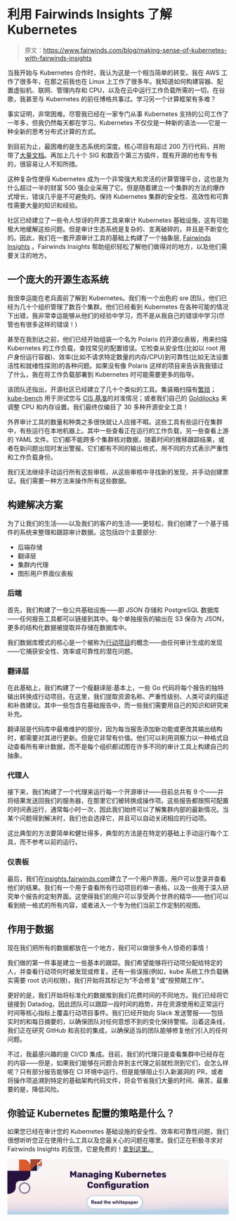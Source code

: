 # 利用 Fairwinds Insights 了解 Kubernetes

> 原文：<https://www.fairwinds.com/blog/making-sense-of-kubernetes-with-fairwinds-insights>

 当我开始与 Kubernetes 合作时，我认为这是一个相当简单的转变。我在 AWS 工作了很多年，在那之前我也在 Linux 上工作了很多年。我知道如何构建容器、配置虚拟机、联网、管理内存和 CPU，以及在云中运行工作负载所需的一切。在谷歌，我甚至与 Kubernetes 的前任博格共事过。学习另一个计算框架有多难？

事实证明，非常困难。尽管我已经在一家专门从事 Kubernetes 支持的公司工作了一年多，但我仍然每天都在学习。Kubernetes 不仅仅是一种新的语法——它是一种全新的思考分布式计算的方式。

到目前为止，最困难的是生态系统的深度。核心项目有超过 200 万行代码，并附带了[大量文档](https://kubernetes.io/docs/home/)。再加上几十个 SIG 和数百个第三方插件，既有开源的也有专有的，很容易让人不知所措。

这种复杂性使得 Kubernetes 成为一个非常强大和灵活的计算管理平台，这也是为什么超过一半的财富 500 强企业采用了它。但是随着建立一个集群的方法的爆炸式增长，错误几乎是不可避免的。保持 Kubernetes 集群的安全性、高效性和可靠性需要大量的知识和经验。

社区已经建立了一些令人惊讶的开源工具来审计 Kubernetes 基础设施，这有可能极大地缓解这些问题。但是审计生态系统是复杂的、支离破碎的，并且是不断变化的。因此，我们在一套开源审计工具的基础上构建了一个抽象层, [Fairwinds Insights](/insights) 。Fairwinds Insights 帮助组织轻松了解他们做得对的地方，以及他们需要关注的地方。

## **一个庞大的开源生态系统**

我很幸运能在老兵面前了解到 Kubernetes。我们有一个出色的 sre 团队，他们已经为几十个组织管理了数百个集群。他们已经看到 Kubernetes 在各种可能的情况下出错，我非常幸运能够从他们的经验中学习，而不是从我自己的错误中学习(尽管也有很多这样的错误！)

甚至在我到达之前，他们已经开始组装一个名为 Polaris 的开源仪表板，用来扫描 Kubernetes 的工作负载，查找常见的配置错误。它检查从安全性(比如以 root 用户身份运行容器)、效率(比如不请求特定数量的内存/CPU)到可靠性(比如无法设置活性和就绪性探测)的各种问题。如果没有像 Polaris 这样的项目来告诉我我错过了什么，我在将工作负载部署到 Kubernetes 时可能需要更多的指导。

该团队还指出，开源社区已经建立了几十个类似的工具。集装箱扫描有[繁琐](https://github.com/aquasecurity/trivy)； [kube-bench](https://github.com/aquasecurity/kube-bench/) 用于测试您与 [CIS 基准](https://www.cisecurity.org/cis-benchmarks/)的对准情况；或者我们自己的 [Goldilocks](https://github.com/FairwindsOps/goldilocks/) 来调整 CPU 和内存设置。我们最终仅编目了 30 多种开源安全工具！

外界审计工具的数量和种类之多很快就让人应接不暇。这些工具有些运行在集群中，有些运行在本地机器上。其中一些查看正在运行的工作负载，另一些查看上游的 YAML 文件。它们都不能跨多个集群核对数据，随着时间的推移跟踪结果，或者在新问题出现时发出警报。它们都有不同的输出格式，用不同的方式表示严重性和工作负载身份。

我们无法继续手动运行所有这些审核，从这些审核中寻找新的发现，并手动创建票证。我们需要一种方法来操作所有这些数据。

## 构建解决方案

为了让我们的生活——以及我们的客户的生活——更轻松，我们创建了一个基于插件的系统来整理和跟踪审计数据。这包括四个主要部分:

*   后端存储
*   翻译层
*   集群内代理
*   图形用户界面仪表板

### 后端

首先，我们构建了一些公共基础设施——即 JSON 存储和 PostgreSQL 数据库——任何报告工具都可以链接到其中。每个单独报告的输出在 S3 保存为 JSON，更多的结构化数据被提取并存储在数据库中。

我们数据库模式的核心是一个被称为[行动项目](https://insights.docs.fairwinds.com/features/action-items)的概念——由任何审计生成的发现——它捕获安全性、效率或可靠性的潜在问题。

### 翻译层

在此基础上，我们构建了一个瘦翻译层:基本上，一些 Go 代码将每个报告的独特输出转换成行动项目。在这里，我们提取资源名称、严重性级别、人类可读的描述和补救建议。其中一些包含在基础报告中，而一些我们需要用自己的知识和研究来补充。

翻译层是代码库中最难维护的部分，因为每当报告添加新功能或更改其输出结构时，都需要对其进行更新。但是它非常有价值。他们可以利用洞察力以一种格式自动查看所有审计数据，而不是每个组织都试图在许多不同的审计工具上构建自己的抽象。

### **代理人**

接下来，我们构建了一个代理来运行每一个开源审计——目前总共有 9 个——并将结果发送回我们的服务器，在那里它们被转换成操作项。这些报告都按照可配置的时间表运行，通常每小时一次，因此我们始终可以了解集群内部的最新情况。当某个问题得到解决时，我们也会选择它，并且可以自动关闭相应的行动项。

这比典型的方法要简单和健壮得多，典型的方法是在特定的基础上手动运行每个工具，而不参考以前的运行。

### 仪表板

最后，我们在[insights.fairwinds.com](https://insights.fairwinds.com/auth/login)建立了一个用户界面，用户可以登录并查看他们的结果。我们有一个用于查看所有行动项目的单一表格，以及一些用于深入研究单个报告的定制界面。这使得我们的用户可以享受两个世界的精华——他们可以看到统一格式的所有内容，或者进入一个专为他们当前工作定制的视图。

## **作用于数据**

现在我们把所有的数据都放在一个地方，我们可以做很多令人惊奇的事情！

我们做的第一件事是建立一些基本的跟踪。我们希望能够将行动项分配给特定的人，并查看行动项何时被发现或修复。还有一些误报(例如，kube 系统工作负载确实需要 root 访问权限)，我们开始将其标记为“不会修复”或“按预期工作”。

更好的是，我们开始将标准化的数据推到我们花费时间的不同地方。我们已经将它链接到 Datadog，因此团队可以跟踪一段时间的趋势，并在资源使用和正常运行时间等核心指标上覆盖行动项目事件。我们已经开始向 Slack 发送警报——包括实时的和每日摘要的，以确保团队对任何意想不到的变化保持警惕。沿着这条线，我们正在研究 GitHub 和吉拉的集成，以确保适当的团队能够修复他们引入的任何问题。

不过，我最感兴趣的是 CI/CD 集成。目前，我们的代理只是查看集群中已经存在的内容——但是，如果我们能够在问题合并到主代理之前就检测到它们，会怎么样呢？只有部分报告能够在 CI 环境中运行，但是能够阻止引入新漏洞的 PR，或者将操作项追溯到特定的基础架构代码文件，将会节省我们大量的时间、痛苦，最重要的是，降低风险。

## 你验证 Kubernetes 配置的策略是什么？

如果您已经在审计您的 Kubernetes 基础设施的安全性、效率和可靠性问题，我们很想听听您正在使用什么工具以及您最关心的问题在哪里。我们正在积极寻求对 Fairwinds Insights 的反馈，它是免费的！[拿到这里。](/coming-soon)

[![Managing Kubernetes Configuration Read the Whitepaper](img/34937a5ae51bc0ceb94a21b3fd2382d0.png)](https://cta-redirect.hubspot.com/cta/redirect/2184645/1ccd0525-c794-4194-8aad-fc9663bb9c5a)